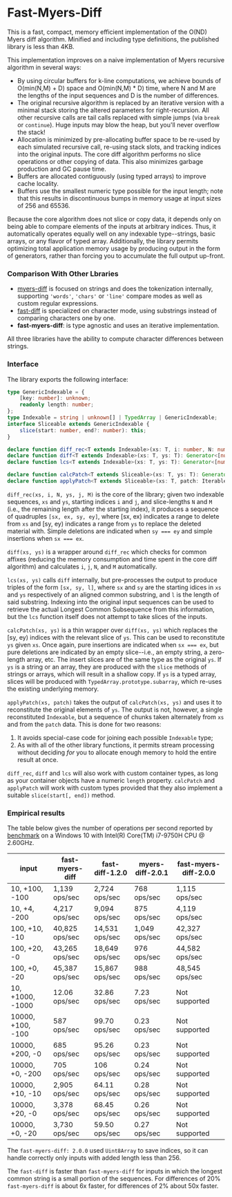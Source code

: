 Fast-Myers-Diff
================

This is a fast, compact, memory efficient implementation of the O(ND) Myers diff algorithm.
Minified and including type definitions, the published library is less than 4KB.

This implementation improves on a naive implementation of Myers recursive algorithm in several ways:
* By using circular buffers for k-line computations, we achieve bounds of O(min(N,M) + D) space and O(min(N,M) * D) time,
  where N and M are the lengths of the input sequences and D is the number of differences.
* The original recursive algorithm is replaced by an iterative version with a minimal stack storing the altered parameters for right-recursion.
  All other recursive calls are tail calls replaced with simple jumps (via `break` or `continue`). Huge inputs may blow the heap, but you'll never overflow the stack!
* Allocation is minimized by pre-allocating buffer space to be re-used by each simulated recursive call, re-using stack slots, and tracking indices into the original inputs. The core diff algorithm performs no slice operations or other copying of data. This also minimizes garbage production and GC pause time.
* Buffers are allocated contiguously (using typed arrays) to improve cache locality.
* Buffers use the smallest numeric type possible for the input length; note that this results in discontinuous bumps in memory usage at input sizes of 256 and 65536.

Because the core algorithm does not slice or copy data, it depends only on being able to compare elements of the inputs at arbitrary indices.
Thus, it automatically operates equally well on any indexable type--strings, basic arrays, or any flavor of typed array.
Additionally, the library permits optimizing total application memory usage by producing output in the form of generators, rather than forcing you to accumulate the full output up-front.

### Comparison With Other Lbraries
- [myers-diff](https://www.npmjs.com/package/myers-diff/v/2.0.1) is focused on strings and does the tokenization internally, supporting `'words'`, `'chars'` or `'line'` compare modes as well as custom regular expressions.
- [fast-diff](https://www.npmjs.com/package/fast-diff/v/1.2.1) is specialized on character mode, using substrings instead of comparing characters one by one.
 - **fast-myers-diff**: is type agnostic and uses an iterative implementation.

All three libraries have the ability to compute character differences between strings.

### Interface

The library exports the following interface:

```ts
type GenericIndexable = {
    [key: number]: unknown;
    readonly length: number;
};
type Indexable = string | unknown[] | TypedArray | GenericIndexable;
interface Sliceable extends GenericIndexable {
    slice(start: number, end?: number): this;
}

declare function diff_rec<T extends Indexable>(xs: T, i: number, N: number, ys: T, j: number, M: number): Generator<Vec4>;
declare function diff<T extends Indexable>(xs: T, ys: T): Generator<[number, number, number, number]>;
declare function lcs<T extends Indexable>(xs: T, ys: T): Generator<[number, number, number]>;

declare function calcPatch<T extends Sliceable>(xs: T, ys: T): Generator<[number, number, T]>;
declare function applyPatch<T extends Sliceable>(xs: T, patch: Iterable<[number, number, T]>): Generator<T>;
```

`diff_rec(xs, i, N, ys, j, M)` is the core of the library; given two indexable sequences, `xs` and `ys`, starting indices `i` and `j`, and slice-lengths `N` and `M` (i.e., the remaining length after the starting index), it produces a sequence of quadruples `[sx, ex, sy, ey]`, where [sx, ex) indicates a range to delete from `xs` and [sy, ey) indicates a range from `ys` to replace the deleted material with. Simple deletions are indicated when `sy === ey` and simple insertions when `sx === ex`.

`diff(xs, ys)` is a wrapper around `diff_rec` which checks for common affixes (reducing the memory consumption and time spent in the core diff algorithm) and calculates `i`, `j`, `N`, and `M` automatically.

`lcs(xs, ys)` calls `diff` internally, but pre-processes the output to produce triples of the form `[sx, sy, l]`, where `sx` and `sy` are the starting idices in `xs` and `ys` respectively of an aligned common substring, and `l` is the length of said substring. Indexing into the original input sequences can be used to retrieve the actual Longest Common Subsequence from this information, but the `lcs` function itself does not attempt to take slices of the inputs.

`calcPatch(xs, ys)` is a thin wrapper over `diff(xs, ys)` which replaces the [sy, ey) indices with the relevant slice of `ys`. This can be used to reconstitute `ys` given `xs`. Once again, pure insertions are indicated when `sx === ex`, but pure deletions are indicated by an empty slice--i.e., an empty string, a zero-length array, etc. The insert slices are of the same type as the original `ys`. If `ys` is a string or an array, they are produced with the `slice` methods of strings or arrays, which will result in a shallow copy. If `ys` is a typed array, slices will be produced with `TypedArray.prototype.subarray`, which re-uses the existing underlying memory.

`applyPatch(xs, patch)` takes the output of `calcPatch(xs, ys)` and uses it to reconstitute the original elements of `ys`. The output is not, however, a single reconstituted `Indexable`, but a sequence of chunks taken alternately from `xs` and from the `patch` data. This is done for two reasons:
1. It avoids special-case code for joining each possible `Indexable` type;
2. As with all of the other library functions, it permits stream processing without deciding *for* you to allocate enough memory to hold the entire result at once.

`diff_rec`, `diff` and `lcs` will also work with custom container types, as long as your container objects have a numeric `length` property. `calcPatch` and `applyPatch` will work with custom types provided that they also implement a suitable `slice(start[, end])` method.

### Empirical results

The table below gives the number of operations per second reported by 
[benchmark](https://www.npmjs.com/package/benchmark/v/2.1.4) on a 
Windows 10 with Intel(R) Core(TM) i7-9750H CPU @ 2.60GHz.


| input             | fast-myers-diff | fast-diff-1.2.0 | myers-diff-2.0.1 | fast-myers-diff-2.0.0 |
| ------            |  -----------    | ----------      | -----------------|-------------------|
| 10, +100, -100    | 1,139 ops/sec   | 2,724 ops/sec   | 768 ops/sec      | 1,115 ops/sec         |
| 10, +4, -200      | 4,217 ops/sec   | 9,094 ops/sec   | 875 ops/sec      | 4,119 ops/sec         |
| 100, +10, -10     | 40,825 ops/sec  | 14,531 ops/sec  | 1,049 ops/sec    | 42,327 ops/sec        |
| 100, +20, -0      | 43,265 ops/sec  | 18,649 ops/sec  | 976 ops/sec      | 44,582 ops/sec        |
| 100, +0, -20      | 45,387 ops/sec  | 15,867 ops/sec  | 988 ops/sec      | 48,545 ops/sec        |
| 10, +1000, -1000  | 12.06 ops/sec   | 32.86 ops/sec   | 7.23 ops/sec     | Not supported  |
| 10000, +100, -100 | 587 ops/sec     | 99.70 ops/sec   | 0.23 ops/sec     | Not supported  |
| 10000, +200, -0   | 685 ops/sec     | 95.26 ops/sec   | 0.23 ops/sec     | Not supported  |
| 10000, +0, -200   | 705 ops/sec     | 106 ops/sec     | 0.24 ops/sec     | Not supported  |
| 10000, +10, -10   | 2,905 ops/sec   | 64.11 ops/sec   | 0.28 ops/sec     | Not supported  |
| 10000, +20, -0    | 3,378 ops/sec   | 68.45 ops/sec   | 0.26 ops/sec     | Not supported  |
| 10000, +0, -20    | 3,730 ops/sec   | 59.50 ops/sec   | 0.27 ops/sec     | Not supported  |


The `fast-myers-diff: 2.0.0` used `Uint8Array` to save indices, so it can handle correctly only 
inputs with added length less than 256.

The `fast-diff` is faster than `fast-myers-diff` for inputs in which the longest common string is a 
small portion of the sequences. For differences of 20% `fast-myers-diff` is about 6x faster, for differences of 2% about 50x faster.

      